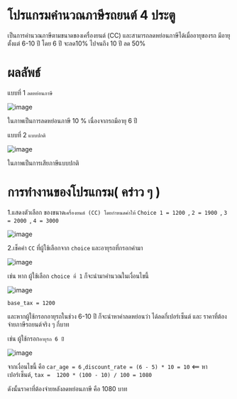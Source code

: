 # โปรแกรมคำนวณภาษีรถยนต์ 4 ประตู
เป็นการคำนวณภาษีตามขนาดของเครื่องยนต์ (CC) และสามารถลดหย่อนภาษีได้เมื่ออายุของรถ มีอายุตั้งแต่ 6-10 ปี โดย 6 ปี จะลด10% ไปจนถึง 10 ปี ลด 50%

# ผลลัพธ์
แบบที่ 1 ``` ลดหย่อนภาษี ```

![image](https://github.com/user-attachments/assets/32e47ffd-c794-4aff-b4d7-1bb55e0e70e6)

ในภาพเป็นการลดหย่อนภาษี 10 % เนื่องจากรถมีอายุ 6 ปี

แบบที่ 2 ``` แบบปกติ ```

![image](https://github.com/user-attachments/assets/67e18b23-a8a9-439d-8b5c-ee14aa9c7543)

ในภาพเป็นการเสียภาษีแบบปกติ

# การทำงานของโปรแกรม( คร่าว ๆ )

1.แสดงตัวเลือก ของขนาด```เครื่องยนต์ (CC) โดยกำหนดค่าให้```  ``` Choice 1 = 1200  ```, ``` 2 = 1900  ```, ``` 3 = 2000  ```, ``` 4 = 3000  ```

![image](https://github.com/user-attachments/assets/4d689d0c-3a5e-4089-a9bc-29ab62ad8500)

2.เช็คค่า ``` CC ``` ที่ผู้ใช้เลือกจาก ``` choice ``` และอายุรถที่กรอกค่ามา 

![image](https://github.com/user-attachments/assets/4365f841-cd60-4377-b45f-4f17fb36f45e)

เช่น หาก ผู้ใช้เลือก ``` choice ที่ 1 ``` ก็จะนำมาคำนวณในเงื่อนไขนี้

![image](https://github.com/user-attachments/assets/d1935a45-9e95-48fa-8634-c801b07fb856)

``` base_tax = 1200 ```

และหากผู้ใช้กรอกอายุรถในช่วง 6-10 ปี ก็จะนำหาค่าลดหย่อนว่า ได้ลดกี่เปอร์เซ็นต์ และ ราคาที่ต้องจ่ายภาษีรถยนต์จริง ๆ กี่บาท

เช่น ผู้ใช้กรอก``` อายุรถ 6 ปี ```

![image](https://github.com/user-attachments/assets/433351ea-bdb7-4e46-9b58-d91336c1ab85)

จากเงื่อนไขนี้ คือ ``` car_age = 6 ``` ,``` discount_rate = (6 - 5) * 10 = 10 ``` <== หาเปอร์เซ็นต์, ``` tax =  1200 * (100 - 10) / 100 = 1080 ```

ดังนั้นราคาที่ต้องจ่ายหลังลดหย่อนภาษี คือ 1080 บาท


